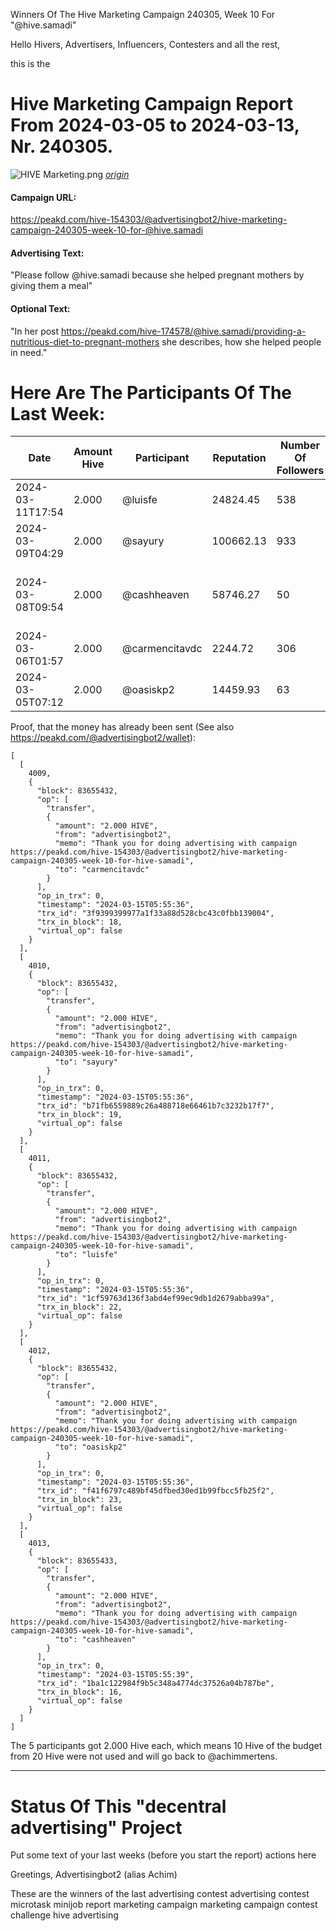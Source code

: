 Winners Of The Hive Marketing Campaign 240305, Week 10 For "@hive.samadi"

Hello Hivers, Advertisers, Influencers, Contesters and all the rest,

this is the
# Hive Marketing Campaign Report From 2024-03-05 to 2024-03-13, Nr. 240305.
![HIVE Marketing.png](https://files.peakd.com/file/peakd-hive/achimmertens/AKqchzabeuVfZ4Dio3CipS4qSJMBALn2bcSRbCxWziyEqTSacinMkaF6h3jk4as.png)
*[origin](https://photofunia.com/)*

#### Campaign URL: 
https://peakd.com/hive-154303/@advertisingbot2/hive-marketing-campaign-240305-week-10-for-@hive.samadi

#### Advertising Text: 
"Please follow @hive.samadi because she helped pregnant mothers by giving them a meal"

#### Optional Text: 
"In her post https://peakd.com/hive-174578/@hive.samadi/providing-a-nutritious-diet-to-pregnant-mothers she describes, how she helped people in need."

# Here Are The Participants Of The Last Week:
|Date|Amount Hive|Participant|Reputation|Number Of Followers|Url|Image|
|-|-|-|-|-|-|-|
|2024-03-11T17:54|2.000|@luisfe|24824.45|538|https://peakd.com/hive-179017/@luisfe/my-entry-to-shadow-hunters-6cf2a10981aeb|![](https://images.ecency.com/DQmXGGmnjm6RaajhQ13xGMdfLH9wNidJevTb8FTXhp8XR8v/publishedw_ecency1.gif)|
|2024-03-09T04:29|2.000|@sayury|100662.13|933|https://peakd.com/hive-114839/@sayury/awaslqaq|![](https://ipfs-3speak.b-cdn.net/ipfs/bafkreibjcbp33endll4tqfdjrbh4ifpgratnbtk2bwfbc7nwn22ebqij6a/)|
|2024-03-08T09:54|2.000|@cashheaven|58746.27|50|https://peakd.com/splinterlands/@cashheaven/battle-mage-secrets-possibilus-being-wise-grabbing-the-opportunity|![BATTLE MAGE SECRETS EQUAL OPPORTUNITY](https://images.hive.blog/0x0/https://files.peakd.com/file/peakd-hive/splinterlands/23wqduWJqYA9dFfUMaozFxeH2e83mjRT9UjJ3qrFex77AQcTQsM8bBmHR3iN6unb4DvQk.png)|
|2024-03-06T01:57|2.000|@carmencitavdc|2244.72|306|https://peakd.com/hive-179291/@carmencitavdc/mujer-poema-spa-eng|null|
|2024-03-05T07:12|2.000|@oasiskp2|14459.93|63|https://peakd.com/hive-154303/@oasiskp2/advertising-campaign-9e3b309270e51|null|






Proof, that the money has already been sent (See also https://peakd.com/@advertisingbot2/wallet):

```
[
  [
    4009,
    {
      "block": 83655432,
      "op": [
        "transfer",
        {
          "amount": "2.000 HIVE",
          "from": "advertisingbot2",
          "memo": "Thank you for doing advertising with campaign https://peakd.com/hive-154303/@advertisingbot2/hive-marketing-campaign-240305-week-10-for-hive-samadi",
          "to": "carmencitavdc"
        }
      ],
      "op_in_trx": 0,
      "timestamp": "2024-03-15T05:55:36",
      "trx_id": "3f9399399977a1f33a88d528cbc43c0fbb139004",
      "trx_in_block": 18,
      "virtual_op": false
    }
  ],
  [
    4010,
    {
      "block": 83655432,
      "op": [
        "transfer",
        {
          "amount": "2.000 HIVE",
          "from": "advertisingbot2",
          "memo": "Thank you for doing advertising with campaign https://peakd.com/hive-154303/@advertisingbot2/hive-marketing-campaign-240305-week-10-for-hive-samadi",
          "to": "sayury"
        }
      ],
      "op_in_trx": 0,
      "timestamp": "2024-03-15T05:55:36",
      "trx_id": "b71fb6559889c26a488718e66461b7c3232b17f7",
      "trx_in_block": 19,
      "virtual_op": false
    }
  ],
  [
    4011,
    {
      "block": 83655432,
      "op": [
        "transfer",
        {
          "amount": "2.000 HIVE",
          "from": "advertisingbot2",
          "memo": "Thank you for doing advertising with campaign https://peakd.com/hive-154303/@advertisingbot2/hive-marketing-campaign-240305-week-10-for-hive-samadi",
          "to": "luisfe"
        }
      ],
      "op_in_trx": 0,
      "timestamp": "2024-03-15T05:55:36",
      "trx_id": "1cf59763d136f3abd4ef99ec9db1d2679abba99a",
      "trx_in_block": 22,
      "virtual_op": false
    }
  ],
  [
    4012,
    {
      "block": 83655432,
      "op": [
        "transfer",
        {
          "amount": "2.000 HIVE",
          "from": "advertisingbot2",
          "memo": "Thank you for doing advertising with campaign https://peakd.com/hive-154303/@advertisingbot2/hive-marketing-campaign-240305-week-10-for-hive-samadi",
          "to": "oasiskp2"
        }
      ],
      "op_in_trx": 0,
      "timestamp": "2024-03-15T05:55:36",
      "trx_id": "f41f6797c489bf45dfbed30ed1b99fbcc5fb25f2",
      "trx_in_block": 23,
      "virtual_op": false
    }
  ],
  [
    4013,
    {
      "block": 83655433,
      "op": [
        "transfer",
        {
          "amount": "2.000 HIVE",
          "from": "advertisingbot2",
          "memo": "Thank you for doing advertising with campaign https://peakd.com/hive-154303/@advertisingbot2/hive-marketing-campaign-240305-week-10-for-hive-samadi",
          "to": "cashheaven"
        }
      ],
      "op_in_trx": 0,
      "timestamp": "2024-03-15T05:55:39",
      "trx_id": "1ba1c122984f9b5c348a4774dc37526a04b787be",
      "trx_in_block": 16,
      "virtual_op": false
    }
  ]
]
```

The 5 participants got 2.000 Hive each, which means 10 Hive of the budget from 20 Hive were not used and will go back to @achimmertens.

---
# Status Of This "decentral advertising" Project

Put some text of your last weeks (before you start the report) actions here



Greetings, Advertisingbot2 (alias Achim)



These are the winners of the last advertising contest
advertising contest microtask minijob report marketing campaign marketing campaign contest challenge hive advertising
